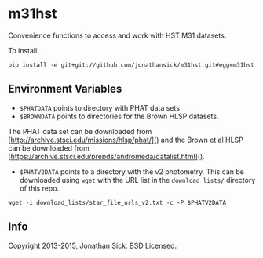m31hst
======

Convenience functions to access and work with HST M31 datasets.

To install:

    pip install -e git+git://github.com/jonathansick/m31hst.git#egg=m31hst


Environment Variables
--------------------

- `$PHATDATA` points to directory with PHAT data sets
- `$BROWNDATA` points to directories for the Brown HLSP datasets.

The PHAT data set can be downloaded from [http://archive.stsci.edu/missions/hlsp/phat/]() and the Brown et al HLSP can be downloaded from [https://archive.stsci.edu/prepds/andromeda/datalist.html]().

- `$PHATV2DATA` points to a directory with the v2 photometry. This can be downloaded using `wget` with the URL list in the `download_lists/` directory of this repo.

```
wget -i download_lists/star_file_urls_v2.txt -c -P $PHATV2DATA
```
    
Info
----

Copyright 2013-2015, Jonathan Sick. BSD Licensed.
